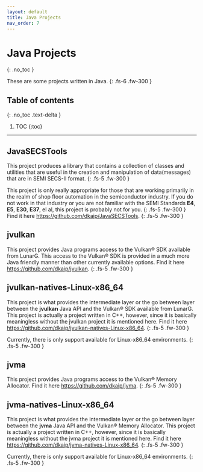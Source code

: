 ```yaml
---
layout: default
title: Java Projects
nav_order: 7
---
```


# Java Projects
{: .no_toc }

These are some projects written in Java.
{: .fs-6 .fw-300 }

## Table of contents
{: .no_toc .text-delta }

1. TOC
{:toc}

---

## JavaSECSTools
This project produces a library that contains a collection of classes and utilities that are useful in the creation and manipulation of data(messages) that are in SEMI SECS-II format.
{: .fs-5 .fw-300 }

This project is only really appropriate for those that are working primarily in the realm of shop floor automation in the semiconductor industry. If you do not work in that industry or you are not familiar with the SEMI Standards **E4**, **E5**, **E30**, **E37**, el al, this project is probably not for you.
{: .fs-5 .fw-300 }
Find it here <a href="https://github.com/dkaip/JavaSECSTools">https://github.com/dkaip/JavaSECSTools</a>.
{: .fs-5 .fw-300 }

## jvulkan
This project provides Java programs access to the Vulkan® SDK available from LunarG.  This access to the Vulkan® SDK is provided in a much more Java friendly manner than other currently available options.  Find it here <a href="https://github.com/dkaip/jvulkan">https://github.com/dkaip/jvulkan</a>.
{: .fs-5 .fw-300 }

## jvulkan-natives-Linux-x86_64
This project is what provides the intermediate layer or the go between layer between the **jvulkan** Java API and the 
Vulkan® SDK available from LunarG. This project is actually a project written in C++, however, since it is basically meaningless without the jvulkan project it is mentioned here. Find it here <a href="https://github.com/dkaip/jvulkan-natives-Linux-x86_64">https://github.com/dkaip/jvulkan-natives-Linux-x86_64</a>.
{: .fs-5 .fw-300 }

Currently, there is only support available for Linux-x86_64 environments.
{: .fs-5 .fw-300 }

## jvma
This project provides Java programs access to the Vulkan® Memory Allocator. Find it here <a href="https://github.com/dkaip/jvma">https://github.com/dkaip/jvma</a>.
{: .fs-5 .fw-300 }

## jvma-natives-Linux-x86_64
This project is what provides the intermediate layer or the go between layer between the **jvma** Java API and the 
Vulkan® Memory Allocator. This project is actually a project written in C++, however, since it is basically meaningless without the jvma project it is mentioned here. Find it here <a href="https://github.com/dkaip/jvma-natives-Linux-x86_64">https://github.com/dkaip/jvma-natives-Linux-x86_64</a>.
{: .fs-5 .fw-300 }

Currently, there is only support available for Linux-x86_64 environments.
{: .fs-5 .fw-300 }
